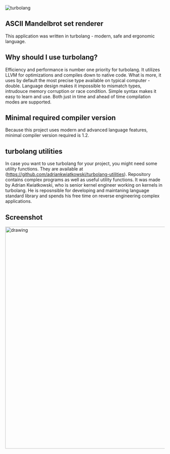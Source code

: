 ![turbolang](https://cdn.discordapp.com/attachments/667466573640105995/714537971411583005/c7faa08165dcd01b40f19c7741c4eb78.png "turbolang")

## ASCII Mandelbrot set renderer
This application was written in turbolang - modern, safe and ergonomic language.

## Why should I use turbolang?
Efficiency and performance is number one priority for turbolang. It utilizes LLVM for optimizations and compiles down to native code. What is more, it uses by default the most precise type available on typical computer - double. Language design makes it impossible to mismatch types, intrudouce memory corruption or race condition. Simple syntax makes it easy to learn and use. Both just in time and ahead of time
compilation modes are supported.

## Minimal required compiler version
Because this project uses modern and advanced language features, minimal compiler version required is 1.2.

## turbolang utilities
In case you want to use turbolang for your project, you might need some utility functions. They
are available at (https://github.com/adriankwiatkowski/turbolang-utilities). Repository contains complex programs as well as useful utility functions. It was made by Adrian Kwiatkowski, who is senior kernel engineer working on kernels in turbolang.
He is reposnsible for developing and maintaning language standard library and spends his free
time on reverse engineering complex applications.

## Screenshot
<img src="https://cdn.discordapp.com/attachments/667466573640105995/714548622745665556/Bez_tytuu.png" alt="drawing" width="700"/>
